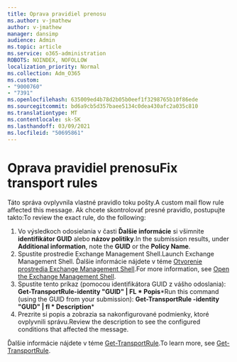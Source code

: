 ```yaml
---
title: Oprava pravidiel prenosu
ms.author: v-jmathew
author: v-jmathew
manager: dansimp
audience: Admin
ms.topic: article
ms.service: o365-administration
ROBOTS: NOINDEX, NOFOLLOW
localization_priority: Normal
ms.collection: Adm_O365
ms.custom:
- "9000760"
- "7391"
ms.openlocfilehash: 635009ed4b78d2b05b0eef1f3298765b10f86ede
ms.sourcegitcommit: bd6a9cb5d357baee5134c0dea430afc2a035c810
ms.translationtype: MT
ms.contentlocale: sk-SK
ms.lasthandoff: 03/09/2021
ms.locfileid: "50695861"
---
```

# <a name="fix-transport-rules"></a><span data-ttu-id="61019-102">Oprava pravidiel prenosu</span><span class="sxs-lookup"><span data-stu-id="61019-102">Fix transport rules</span></span>

<span data-ttu-id="61019-103">Táto správa ovplyvnila vlastné pravidlo toku pošty.</span><span class="sxs-lookup"><span data-stu-id="61019-103">A custom mail flow rule affected this message.</span></span> <span data-ttu-id="61019-104">Ak chcete skontrolovať presné pravidlo, postupujte takto:</span><span class="sxs-lookup"><span data-stu-id="61019-104">To review the exact rule, do the following:</span></span>

1. <span data-ttu-id="61019-105">Vo výsledkoch odosielania v časti **Ďalšie informácie** si všimnite **identifikátor GUID** alebo **názov politiky**.</span><span class="sxs-lookup"><span data-stu-id="61019-105">In the submission results, under **Additional information**, note the **GUID** or the **Policy Name**.</span></span>
2. <span data-ttu-id="61019-106">Spustite prostredie Exchange Management Shell.</span><span class="sxs-lookup"><span data-stu-id="61019-106">Launch Exchange Management Shell.</span></span> <span data-ttu-id="61019-107">Ďalšie informácie nájdete v téme [Otvorenie prostredia Exchange Management Shell](https://go.microsoft.com/fwlink/?linkid=2101432).</span><span class="sxs-lookup"><span data-stu-id="61019-107">For more information, see [Open the Exchange Management Shell](https://go.microsoft.com/fwlink/?linkid=2101432).</span></span>
3. <span data-ttu-id="61019-108">Spustite tento príkaz (pomocou identifikátora GUID z vášho odoslania):  **Get-TransportRule-identity "GUID" | FL \* Popis**\*</span><span class="sxs-lookup"><span data-stu-id="61019-108">Run this command (using the GUID from your submission):  **Get-TransportRule -identity "GUID" | fl \* Description**\*</span></span>
4. <span data-ttu-id="61019-109">Prezrite si popis a zobrazia sa nakonfigurované podmienky, ktoré ovplyvnili správu.</span><span class="sxs-lookup"><span data-stu-id="61019-109">Review the description to see the configured conditions that affected the message.</span></span>

<span data-ttu-id="61019-110">Ďalšie informácie nájdete v téme [Get-TransportRule](https://go.microsoft.com/fwlink/?linkid=2101523).</span><span class="sxs-lookup"><span data-stu-id="61019-110">To learn more, see [Get-TransportRule](https://go.microsoft.com/fwlink/?linkid=2101523).</span></span>
